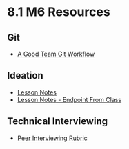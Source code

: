 # 8.1 M6 Resources

## Git

- [A Good Team Git Workflow](https://hackmd.io/-uUX1OX8RAuCx2foD8Rjdg?edit)

## Ideation

- [Lesson Notes](https://hackmd.io/@J2v2cxRjQ-KWHKC_3nUBCg/ryYvc_Srq)
- [Lesson Notes - Endpoint From Class](https://hackmd.io/@J2v2cxRjQ-KWHKC_3nUBCg/BkoBXcHr9)

## Technical Interviewing

- [Peer Interviewing Rubric](https://hackmd.io/@J2v2cxRjQ-KWHKC_3nUBCg/BJOf9TLB5)

